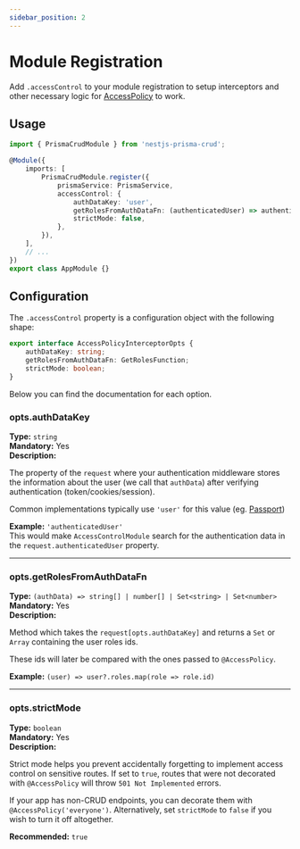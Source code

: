 ```yaml
---
sidebar_position: 2
---
```


# Module Registration

Add `.accessControl` to your module registration to setup interceptors and other necessary logic for [AccessPolicy](/nestjs-prisma-crud/access-control-module/access-policy) to work.

## Usage

```ts title=app.module.ts {7-11}
import { PrismaCrudModule } from 'nestjs-prisma-crud';

@Module({
    imports: [
        PrismaCrudModule.register({
            prismaService: PrismaService,
            accessControl: {
                authDataKey: 'user',
                getRolesFromAuthDataFn: (authenticatedUser) => authenticatedUser?.roles,
                strictMode: false,
            },
        }),
    ],
    // ...
})
export class AppModule {}
```

## Configuration

The `.accessControl` property is a configuration object with the following shape:

```ts
export interface AccessPolicyInterceptorOpts {
    authDataKey: string;
    getRolesFromAuthDataFn: GetRolesFunction;
    strictMode: boolean;
}
```

Below you can find the documentation for each option.

### opts.authDataKey

**Type:** `string` <br/>
**Mandatory:** Yes<br/>
**Description:**

The property of the `request` where your authentication middleware stores the information about the user (we call that `authData`) after verifying authentication (token/cookies/session).

Common implementations typically use `'user'` for this value (eg. [Passport](https://docs.nestjs.com/security/authentication))

**Example:** `'authenticatedUser'` <br/>
This would make `AccessControlModule` search for the authentication data in the `request.authenticatedUser` property.

<hr/>

### opts.getRolesFromAuthDataFn

**Type:** `(authData) => string[] | number[] | Set<string> | Set<number>` <br/>
**Mandatory:** Yes<br/>
**Description:**

Method which takes the `request[opts.authDataKey]` and returns a `Set` or `Array` containing the user roles ids.

These ids will later be compared with the ones passed to `@AccessPolicy`.

**Example:** `(user) => user?.roles.map(role => role.id)`

<hr/>

### opts.strictMode

**Type:** `boolean` <br/>
**Mandatory:** Yes<br/>
**Description:**

Strict mode helps you prevent accidentally forgetting to implement access control on sensitive routes. If set to `true`, routes that were not decorated with `@AccessPolicy` will throw `501 Not Implemented` errors.

If your app has non-CRUD endpoints, you can decorate them with `@AccessPolicy('everyone')`. Alternatively, set `strictMode` to `false` if you wish to turn it off altogether.

**Recommended:** `true`
